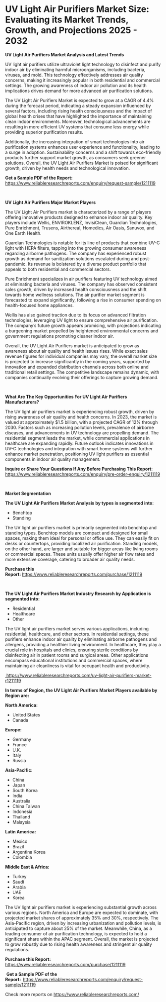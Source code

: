 <p><h1>UV Light Air Purifiers Market Size: Evaluating its Market Trends, Growth, and Projections 2025 - 2032</h1></p><p><strong>UV Light Air Purifiers Market Analysis and Latest Trends</strong></p>
<p><p>UV light air purifiers utilize ultraviolet light technology to disinfect and purify indoor air by eliminating harmful microorganisms, including bacteria, viruses, and mold. This technology effectively addresses air quality concerns, making it increasingly popular in both residential and commercial settings. The growing awareness of indoor air pollution and its health implications drives demand for more advanced air purification solutions.</p><p>The UV Light Air Purifiers Market is expected to grow at a CAGR of 4.4% during the forecast period, indicating a steady expansion influenced by several factors, including rising health consciousness and the impact of global health crises that have highlighted the importance of maintaining clean indoor environments. Moreover, technological advancements are resulting in more efficient UV systems that consume less energy while providing superior purification results. </p><p>Additionally, the increasing integration of smart technologies into air purification systems enhances user experience and functionality, leading to a surge in adoption. Sustainability concerns and a shift towards eco-friendly products further support market growth, as consumers seek greener solutions. Overall, the UV Light Air Purifiers Market is poised for significant growth, driven by health needs and technological innovation.</p></p>
<p><strong>Get a Sample PDF of the Report:&nbsp;</strong> <a href="https://www.reliableresearchreports.com/enquiry/request-sample/1211119?utm_campaign=2111&utm_medium=2&utm_source=Github&utm_content=ia&utm_term=24032025&utm_id=uv-light-air-purifiers">https://www.reliableresearchreports.com/enquiry/request-sample/1211119</a></p>
<p>&nbsp;</p>
<p><strong>UV Light Air Purifiers Major Market Players</strong></p>
<p><p>The UV Light Air Purifiers market is characterized by a range of players offering innovative products designed to enhance indoor air quality. Key players include Wellis, ENVIROKLENZ, InvisiClean, Guardian Technologies, Pure Enrichment, Trusens, Airthereal, Homedics, Air Oasis, Sanuvox, and One Earth Health.</p><p>Guardian Technologies is notable for its line of products that combine UV-C light with HEPA filters, tapping into the growing consumer awareness regarding airborne pathogens. The company has experienced robust growth as demand for sanitization solutions escalated during and post-pandemic. Its revenue is bolstered by a diverse product portfolio that appeals to both residential and commercial sectors.</p><p>Pure Enrichment specializes in air purifiers featuring UV technology aimed at eliminating bacteria and viruses. The company has observed consistent sales growth, driven by increased health consciousness and the shift towards home wellness solutions. The air purifier market segment is forecasted to expand significantly, following a rise in consumer spending on health-focused home appliances.</p><p>Wellis has also gained traction due to its focus on advanced filtration technologies, leveraging UV light to ensure comprehensive air purification. The company’s future growth appears promising, with projections indicating a burgeoning market propelled by heightened environmental concerns and government regulations promoting cleaner indoor air.</p><p>Overall, the UV Light Air Purifiers market is anticipated to grow as awareness about air quality and health issues rises. While exact sales revenue figures for individual companies may vary, the overall market size is projected to increase significantly in the coming years, supported by innovation and expanded distribution channels across both online and traditional retail settings. The competitive landscape remains dynamic, with companies continually evolving their offerings to capture growing demand.</p></p>
<p>&nbsp;</p>
<p><strong>What Are The Key Opportunities For UV Light Air Purifiers Manufacturers?</strong></p>
<p><p>The UV light air purifiers market is experiencing robust growth, driven by rising awareness of air quality and health concerns. In 2023, the market is valued at approximately $1.5 billion, with a projected CAGR of 12% through 2030. Factors such as increasing pollution levels, prevalence of airborne diseases, and advancements in UV technology are propelling demand. The residential segment leads the market, while commercial applications in healthcare are expanding rapidly. Future outlook indicates innovations in UV-C technologies and integration with smart home systems will further enhance market penetration, positioning UV light purifiers as essential components in indoor air quality management.</p></p>
<p><strong>Inquire or Share Your Questions If Any Before Purchasing This Report:</strong> <a href="https://www.reliableresearchreports.com/enquiry/pre-order-enquiry/1211119?utm_campaign=2111&utm_medium=2&utm_source=Github&utm_content=ia&utm_term=24032025&utm_id=uv-light-air-purifiers">https://www.reliableresearchreports.com/enquiry/pre-order-enquiry/1211119</a></p>
<p>&nbsp;</p>
<p><strong>Market Segmentation</strong></p>
<p><strong>The UV Light Air Purifiers Market Analysis by types is segmented into:</strong></p>
<p><ul><li>Benchtop</li><li>Standing</li></ul></p>
<p><p>The UV light air purifiers market is primarily segmented into benchtop and standing types. Benchtop models are compact and designed for small spaces, making them ideal for personal or office use. They can easily fit on desks or countertops, providing localized air purification. Standing models, on the other hand, are larger and suitable for bigger areas like living rooms or commercial spaces. These units usually offer higher air flow rates and more extensive coverage, catering to broader air quality needs.</p></p>
<p><strong>Purchase this Report:&nbsp;</strong><a href="https://www.reliableresearchreports.com/purchase/1211119?utm_campaign=2111&utm_medium=2&utm_source=Github&utm_content=ia&utm_term=24032025&utm_id=uv-light-air-purifiers">https://www.reliableresearchreports.com/purchase/1211119</a></p>
<p>&nbsp;</p>
<p><strong>The UV Light Air Purifiers Market Industry Research by Application is segmented into:</strong></p>
<p><ul><li>Residential</li><li>Healthcare</li><li>Other</li></ul></p>
<p><p>The UV light air purifiers market serves various applications, including residential, healthcare, and other sectors. In residential settings, these purifiers enhance indoor air quality by eliminating airborne pathogens and allergens, providing a healthier living environment. In healthcare, they play a crucial role in hospitals and clinics, ensuring sterile conditions by disinfecting air in patient rooms and surgical areas. Other applications encompass educational institutions and commercial spaces, where maintaining air cleanliness is vital for occupant health and productivity.</p></p>
<p><a href="https://www.reliableresearchreports.com/uv-light-air-purifiers-market-r1211119?utm_campaign=2111&utm_medium=2&utm_source=Github&utm_content=ia&utm_term=24032025&utm_id=uv-light-air-purifiers">&nbsp;https://www.reliableresearchreports.com/uv-light-air-purifiers-market-r1211119</a></p>
<p><strong>In terms of Region, the UV Light Air Purifiers Market Players available by Region are:</strong></p>
<p>
    <p> <strong> North America: </strong>
        <ul>
            <li>United States</li>
            <li>Canada</li>
        </ul>
        </p> 
    <p> <strong> Europe: </strong>
        <ul>
            <li>Germany</li>
            <li>France</li>
            <li>U.K.</li>
            <li>Italy</li>
            <li>Russia</li>
        </ul>
        </p> 
    <p> <strong> Asia-Pacific: </strong>
        <ul>
            <li>China</li>
            <li>Japan</li>
            <li>South Korea</li>
            <li>India</li>
            <li>Australia</li>
            <li>China Taiwan</li>
            <li>Indonesia</li>
            <li>Thailand</li>
            <li>Malaysia</li>
        </ul>
        </p> 
    <p> <strong> Latin America: </strong>
        <ul>
            <li>Mexico</li>
            <li>Brazil</li>
            <li>Argentina Korea</li>
            <li>Colombia</li>
        </ul>
        </p> 
    <p> <strong> Middle East & Africa: </strong>
        <ul>
            <li>Turkey</li>
            <li>Saudi</li>
            <li>Arabia</li>
            <li>UAE</li>
            <li>Korea</li>
        </ul>
    </p>
    </p>
<p><p>The UV light air purifiers market is experiencing substantial growth across various regions. North America and Europe are expected to dominate, with projected market shares of approximately 35% and 30%, respectively. The Asia-Pacific region, driven by increasing urbanization and pollution levels, is anticipated to capture about 25% of the market. Meanwhile, China, as a leading consumer of air purification technology, is expected to hold a significant share within the APAC segment. Overall, the market is projected to grow robustly due to rising health awareness and stringent air quality regulations.</p></p>
<p><strong>Purchase this Report: </strong><a href="https://www.reliableresearchreports.com/purchase/1211119?utm_campaign=2111&utm_medium=2&utm_source=Github&utm_content=ia&utm_term=24032025&utm_id=uv-light-air-purifiers">https://www.reliableresearchreports.com/purchase/1211119</a></p>
<p>&nbsp;<strong>Get a Sample PDF of the Report:&nbsp;&nbsp;</strong><a href="https://www.reliableresearchreports.com/enquiry/request-sample/1211119?utm_campaign=2111&utm_medium=2&utm_source=Github&utm_content=ia&utm_term=24032025&utm_id=uv-light-air-purifiers">https://www.reliableresearchreports.com/enquiry/request-sample/1211119</a></p>
<p><strong></strong></p>
<p>Check more reports on <a href="https://www.reliableresearchreports.com/?utm_campaign=2111&utm_medium=2&utm_source=Github&utm_content=ia&utm_term=24032025&utm_id=uv-light-air-purifiers">https://www.reliableresearchreports.com/</a></p>